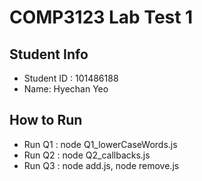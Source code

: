 # COMP3123 Lab Test 1

## Student Info
- Student ID : 101486188
- Name: Hyechan Yeo

## How to Run
- Run Q1 : node Q1_lowerCaseWords.js
- Run Q2 : node Q2_callbacks.js
- Run Q3 : node add.js, node remove.js
